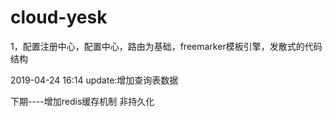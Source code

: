 # cloud-yesk
1，配置注册中心，配置中心，路由为基础，freemarker模板引擎，发散式的代码结构

2019-04-24 16:14 update:增加查询表数据 

下期----增加redis缓存机制 非持久化